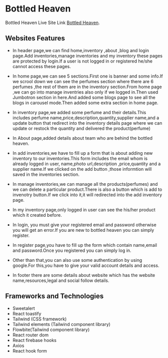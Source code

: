 # Bottled Heaven

Bottled Heaven Live Site Link [Bottled Heaven](https://bottled-heaven.web.app).

## Websites Features

* In header page,we can find home,inventory ,about ,blog and login page.Add inventories,manage inventories and my inventory these pages are protected by login.If a user is not logged in or registered he/she cannot access these pages.

* In home page,we can see 5 sections.First one is banner and some info.If we scrool down we can see the perfumes section where there are 6 perfumes ,the rest of them are in the inventory section.From home page ,we can go into manage inventries also only if we logged in.Then used Jumbotron section in here.And added some blogs page to see all the blogs in carousel mode.Then added some extra section in home page.

* In inventory page,we added some perfume and their details.This includes perfume name,price,description,quantity,supplier name,and a update button that redirect into the inventory details page where we can update or restock the quantity and delivered the product(perfume)

* In About page,added details about team who are behind the bottled heaven.

* In add inventories,we have to fill up a form that is about adding new inventory to our inventories.This form includes the email whom is already logged in user, name,photo url,description ,price,quantity and a supplier name.If we clicked on the add button ,those informtion will saved in the inventories section.

* In manage inventories,we can manage all the products(perfumes) and we can delete a particular product.There is also a button which is add to invenotry button.If we click into it,it will redirected into the add inventory page.

* In my inventory page,only logged in user can see the his/her product which it created before.

* In login, you must give your registered email and password otherwise you will get an error.If you are new to bottled heaven you can simply register.

* In register page,you have to fill up the form which contain name,email and password.Once you registered you can simply log in.

* Other than that,you can also use some authentication by using google.For this,you have to give your valid account details and access.

* In footer there are some details about website which has the website name,resources,legal and social follow details.


## Frameworks and Technologies
* Sweetalert
* React toastify
* Tailwind (CSS framework)
* Tailwind elements (Tailwind component library)
* Flowbite(Tailwind component library)
* React router dom
* React firebase hooks
* Axios
* React hook form
